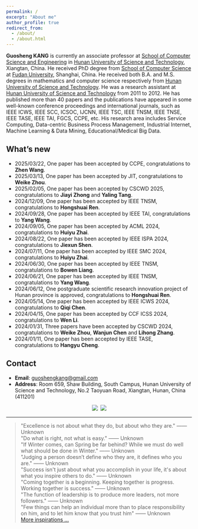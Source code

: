 ```yaml
---
permalink: /
excerpt: "About me"
author_profile: true
redirect_from: 
  - /about/
  - /about.html
---
```


**Guosheng KANG** is currently an associate professor at [School of Computer Science and Engineering](http://computer.hnust.edu.cn/) in [Hunan University of Science and Technology](http://www.hnust.edu.cn/), Xiangtan, China. He received PhD degree from [School of Computer Science](http://www.cs.fudan.edu.cn/) at [Fudan University](https://www.fudan.edu.cn/), Shanghai, China. He received both B.A. and M.S. degrees in mathematics and computer science respectively from [Hunan University of Science and Technology](http://www.hnust.edu.cn/). He was a research assistant at [Hunan University of Science and Technology](http://www.hnust.edu.cn/) from 2011 to 2012. He has published more than 40 papers and the publications have appeared in some well-known conference proceedings and international journals, such as IEEE ICWS, IEEE SCC, ICSOC, IJCNN, IEEE TSC, IEEE TNSM, IEEE TNSE, IEEE TASE, IEEE TAI, FGCS, CCPE, etc. His research area includes Service Computing, Data-centric Business Process Management, Industrial Internet, Machine Learning & Data Mining, Educational/Medical Big Data.

What’s new
------
- 2025/03/22, One paper has been accepted by CCPE, congratulations to **Zhen Wang**.
- 2025/03/13, One paper has been accepted by JIT, congratulations to **Weike Zhou**.
- 2025/02/05, One paper has been accepted by CSCWD 2025, congratulations to **Jiayi Zhong** and **Yaling Tang**.
- 2024/12/09, One paper has been accepted by IEEE TNSM, congratulations to **Hongshuai Ren**.
- 2024/09/28, One paper has been accepted by IEEE TAI, congratulations to **Yang Wang**.
- 2024/09/05, One paper has been accepted by ACML 2024, congratulations to **Huiyu Zhai**.
- 2024/08/22, One paper has been accepted by IEEE ISPA 2024, congratulations to **Jiexun Shen**.
- 2024/07/11, One paper has been accepted by IEEE SMC 2024, congratulations to **Huiyu Zhai**.
- 2024/06/30, One paper has been accepted by IEEE TNSM, congratulations to **Bowen Liang**.
- 2024/06/21, One paper has been accepted by IEEE TNSM, congratulations to **Yang Wang**.
- 2024/06/12, One postgraduate scientific research innovation project of Hunan province is approved, congratulations to **Hongshuai Ren**.
- 2024/05/14, One paper has been accepted by IEEE ICWS 2024, congratulations to **Qiqi Chen**.
- 2024/04/15, One paper has been accepted by CCF ICSS 2024, congratulations to **Wen Li**.
- 2024/01/31, Three papers have been accepted by CSCWD 2024, congratulations to **Weike Zhou**, **Wanjun Chen** and **Lihong Zhang**.
- 2024/01/11, One paper has been accepted by IEEE TASE, congratulations to **Hangyu Cheng**.

Contact
------
* **Email**: guoshengkang@gmail.com
* **Address**: Room 659, Shaw Building, South Campus, Hunan University of Science and Technology, No.2 Taoyuan Road, Xiangtan, Hunan, China (411201)

<center><a href="http://www.hnust.edu.cn/"  title="HNUST"><img src="http://guoshengkang.github.io/images/HNUST-logo.png" /></a>&ensp;<a href="http://www.fudan.edu.cn"  title="FUDAN"><img src="http://guoshengkang.github.io/images/FUDAN-logo.png" /></a></center>

------
> "Excellence is not about what they do, but about who they are." —— Unknown  
> "Do what is right, not what is easy." —— Unknown  
> "If Winter comes, can Spring be far behind? While we must do well what should be done in Winter." —— Unknown   
> "Judging a person doesn’t define who they are, it defines who you are." —— Unknown   
> "Success isn't just about what you accomplish in your life, it's about what you inspire others to do."  —— Unknown  
> "Coming together is a beginning. Keeping together is progress. Working together is success."  —— Unknown  
> "The function of leadership is to produce more leaders, not more followers."  —— Unknown  
> "Few things can help an individual more than to place responsibility on him, and to let him know that you trust him"  —— Unknown  
[More inspirations ...](http://guoshengkang.github.io/Misc/inspirations)
